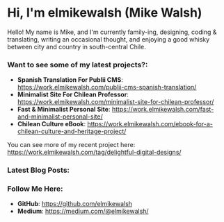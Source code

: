# Hi, I'm elmikewalsh (Mike Walsh)




Hello! My name is Mike, and I'm currently family-ing, designing, coding & translating, writing an occasional thought, and enjoying a good whisky between city and country in south-central Chile.




### **Want to see some of my latest projects?:**

- **Spanish Translation For Publii CMS**: https://work.elmikewalsh.com/publii-cms-spanish-translation/
- **Minimalist Site For Chilean Professor**: https://work.elmikewalsh.com/minimalist-site-for-chilean-professor/
- **Fast & Minimalist Personal Site**: https://work.elmikewalsh.com/fast-and-minimalist-personal-site/
- **Chilean Culture eBook**: https://work.elmikewalsh.com/ebook-for-a-chilean-culture-and-heritage-project/

You can see more of my recent project here: https://work.elmikewalsh.com/tag/delightful-digital-designs/

### **Latest Blog Posts:**
<!-- BLOG-POST-LIST:START -->
<!-- BLOG-POST-LIST:END -->

### **Follow Me Here:**

- **GitHub**: https://github.com/elmikewalsh
- **Medium**: https://medium.com/@elmikewalsh/
